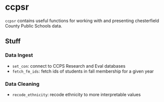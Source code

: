 
# ccpsr

`ccpsr` contains useful functions for working with and presenting
chesterfield County Public Schools data.

## Stuff

### Data Ingest

  - `set_con`: connect to CCPS Research and Eval databases
  - `fetch_fm_ids`: fetch ids of students in fall membership for a given
    year

### Data Cleaning

  - `recode_ethnicity`: recode ethnicity to more interpretable values
